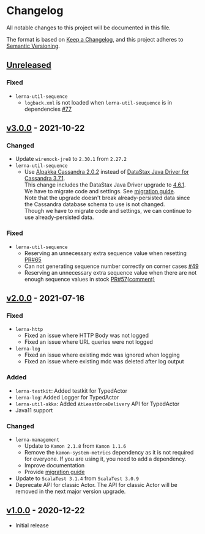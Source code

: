 # Changelog
All notable changes to this project will be documented in this file.

The format is based on [Keep a Changelog](https://keepachangelog.com/en/1.0.0/),
and this project adheres to [Semantic Versioning](https://semver.org/spec/v2.0.0.html).

## [Unreleased]
[Unreleased]: https://github.com/lerna-stack/lerna-app-library/compare/v3.0.0...main

### Fixed
- `lerna-util-sequence`
  - `logback.xml` is not loaded when `lerna-util-seuquence` is in dependencies [#77](https://github.com/lerna-stack/lerna-app-library/issues/77)

## [v3.0.0] - 2021-10-22
[v3.0.0]: https://github.com/lerna-stack/lerna-app-library/compare/v2.0.0...v3.0.0

### Changed
- Update `wiremock-jre8` to `2.30.1` from `2.27.2`
- `lerna-util-sequence`
    - Use [Alpakka Cassandra 2.0.2](https://doc.akka.io/docs/alpakka/2.0.2/cassandra.html)
      instead of [DataStax Java Driver for Cassandra 3.7.1](https://docs.datastax.com/en/developer/java-driver/3.7/).  
      This change includes the DataStax Java Driver upgrade to [4.6.1](https://docs.datastax.com/en/developer/java-driver/4.6/).  
      We have to migrate code and settings. See [migration guide](doc/migration-guide.md#300-from-200).  
      Note that the upgrade doesn't break already-persisted data since the Cassandra database schema to use is not changed.  
      Though we have to migrate code and settings, we can continue to use already-persisted data.

### Fixed
- `lerna-util-sequence`
    - Reserving an unnecessary extra sequence value when resetting [PR#65](https://github.com/lerna-stack/lerna-app-library/pull/65)
    - Can not generating sequence number correctly on corner cases [#49](https://github.com/lerna-stack/lerna-app-library/issues/49)
    - Reserving an unnecessary extra sequence value when there are not enough sequence values in stock [PR#57(comment)](https://github.com/lerna-stack/lerna-app-library/pull/57#discussion_r713544755)

## [v2.0.0] - 2021-07-16
[v2.0.0]: https://github.com/lerna-stack/lerna-app-library/compare/v1.0.0...v2.0.0

### Fixed
- `lerna-http`
    - Fixed an issue where HTTP Body was not logged
    - Fixed an issue where URL queries were not logged
- `lerna-log`
    - Fixed an issue where existing mdc was ignored when logging
    - Fixed an issue where existing mdc was deleted after log output

### Added
- `lerna-testkit`: Added testkit for TypedActor
- `lerna-log`: Added Logger for TypedActor
- `lerna-util-akka`: Added `AtLeastOnceDelivery` API for TypedActor 
- Java11 support

### Changed
- `lerna-management`
  - Update to `Kamon 2.1.8` from `Kamon 1.1.6`
  - Remove the `kamon-system-metrics` dependency as it is not required for everyone. If you are using it, you need to add a dependency.
  - Improve documentation
  - Provide [migration guide](doc/migration-guide.md)
- Update to `ScalaTest 3.1.4` from `ScalaTest 3.0.9`
- Deprecate API for classic Actor. The API for classic Actor will be removed in the next major version upgrade.

## [v1.0.0] - 2020-12-22
[v1.0.0]: https://github.com/lerna-stack/lerna-app-library/tree/v1.0.0

- Initial release
